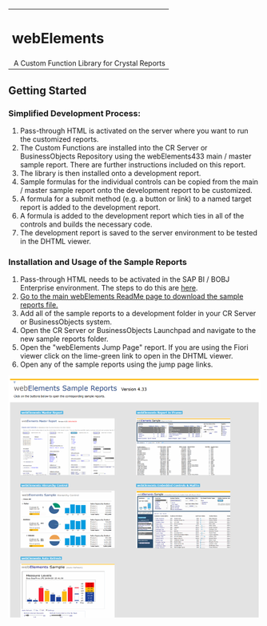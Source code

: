 <table width=100% border=0>
<tr ><td colspan=2><h1>webElements</h1></td></tr>
<tr><td>&nbsp;A Custom Function Library for Crystal Reports</td></tr>
</table>

## Getting Started

### Simplified Development Process:

1. Pass-through HTML is activated on the server where you want to run the customized reports.
1. The Custom Functions are installed into the CR Server or BusinessObjects Repository using the webElements433 main / master sample report. There are further instructions included on this report.
1. The library is then installed onto a development report.
1. Sample formulas for the individual controls can be copied from the main / master sample report onto the development report to be customized.
1. A formula for a submit method (e.g. a button or link) to a named target report is added to the development report.
1. A formula is added to the development report which ties in all of the controls and builds the necessary code.
1. The development report is saved to the server environment to be tested in the DHTML viewer.

### Installation and Usage of the Sample Reports

1. Pass-through HTML needs to be activated in the SAP BI / BOBJ Enterprise environment. The steps to do this are [here](/webelements/admin/passthroughhtml.md).
1. [Go to the main webElements ReadMe page to download the sample reports file.](https://github.com/jwisemanca/biReports/edit/master/webelements/readme.md)
2. Add all of the sample reports to a development folder in your CR Server or BusinessObjects system.
3. Open the CR Server or BusinessObjects Launchpad and navigate to the new sample reports folder.
4. Open the "webElements Jump Page" report. If you are using the Fiori viewer click on the lime-green link to open in the DHTML viewer.
5. Open any of the sample reports using the jump page links.

![wepic](/webelements/admin/wesrjp2.png)


